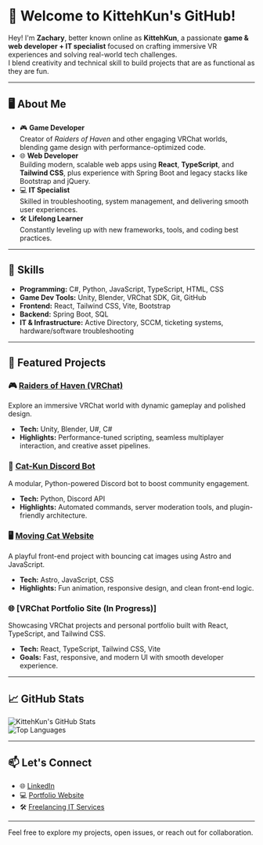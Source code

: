 # 👋 Welcome to KittehKun's GitHub!

Hey! I'm **Zachary**, better known online as **KittehKun**, a passionate **game & web developer + IT specialist** focused on crafting immersive VR experiences and solving real-world tech challenges.  
I blend creativity and technical skill to build projects that are as functional as they are fun.

---

## 🖥️ About Me  

- 🎮 **Game Developer**  
  Creator of *Raiders of Haven* and other engaging VRChat worlds, blending game design with performance-optimized code.  
- 🌐 **Web Developer**  
  Building modern, scalable web apps using **React**, **TypeScript**, and **Tailwind CSS**, plus experience with Spring Boot and legacy stacks like Bootstrap and jQuery.  
- 💻 **IT Specialist**  
  Skilled in troubleshooting, system management, and delivering smooth user experiences.  
- 🛠️ **Lifelong Learner**  
  Constantly leveling up with new frameworks, tools, and coding best practices.  

---

## 🔧 Skills  

- **Programming:** C#, Python, JavaScript, TypeScript, HTML, CSS  
- **Game Dev Tools:** Unity, Blender, VRChat SDK, Git, GitHub  
- **Frontend:** React, Tailwind CSS, Vite, Bootstrap  
- **Backend:** Spring Boot, SQL  
- **IT & Infrastructure:** Active Directory, SCCM, ticketing systems, hardware/software troubleshooting  

---

## 🌟 Featured Projects  

### 🎮 [Raiders of Haven (VRChat)](https://vrchat.com/home/launch?worldId=wrld_61f13d37-2af5-4f46-812a-275a35ad174b&instanceId=0)  
Explore an immersive VRChat world with dynamic gameplay and polished design.  
- **Tech:** Unity, Blender, U#, C#  
- **Highlights:** Performance-tuned scripting, seamless multiplayer interaction, and creative asset pipelines.  

### 🤖 [Cat-Kun Discord Bot](https://github.com/KittehKun/Cat-Kun-Discord-Bot)  
A modular, Python-powered Discord bot to boost community engagement.  
- **Tech:** Python, Discord API  
- **Highlights:** Automated commands, server moderation tools, and plugin-friendly architecture.  

### 🖥️ [Moving Cat Website](https://github.com/KittehKun/Moving-Cat-Website)  
A playful front-end project with bouncing cat images using Astro and JavaScript.  
- **Tech:** Astro, JavaScript, CSS  
- **Highlights:** Fun animation, responsive design, and clean front-end logic.  

### 🌐 [VRChat Portfolio Site (In Progress)]  
Showcasing VRChat projects and personal portfolio built with React, TypeScript, and Tailwind CSS.  
- **Tech:** React, TypeScript, Tailwind CSS, Vite  
- **Goals:** Fast, responsive, and modern UI with smooth developer experience.  

---

## 📈 GitHub Stats  

![KittehKun's GitHub Stats](https://github-readme-stats.vercel.app/api?username=KittehKun&show_icons=true&theme=tokyonight)  
![Top Languages](https://github-readme-stats.vercel.app/api/top-langs/?username=KittehKun&layout=compact&theme=tokyonight)  

---

## 📫 Let's Connect  

- 🌐 [LinkedIn](https://www.linkedin.com/in/zachary-hunt-se/)  
- 💻 [Portfolio Website](https://zachary-hunt.netlify.app)
- 🛠️ [Freelancing IT Services](https://zhunt-tech.netlify.app)

---

Feel free to explore my projects, open issues, or reach out for collaboration.

